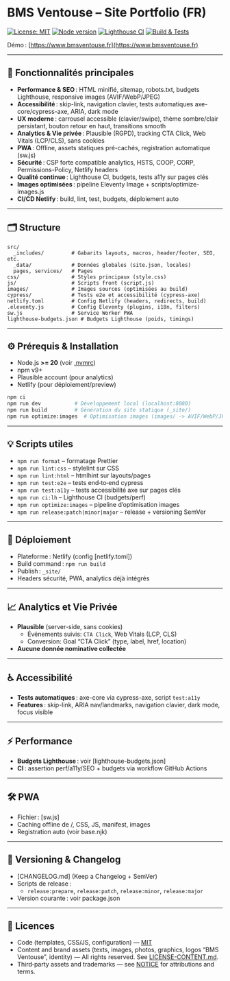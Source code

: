 # BMS Ventouse – Site Portfolio (FR)

[![License: MIT](https://img.shields.io/badge/license-MIT-blue.svg)](LICENSE)
[![Node version](https://img.shields.io/badge/node-%3E%3D%20v20-339933?logo=node.js)](https://nodejs.org/)
[![Lighthouse CI](https://github.com/OWNER/REPO/actions/workflows/lighthouse.yml/badge.svg)](https://github.com/OWNER/REPO/actions/workflows/lighthouse.yml)
[![Build & Tests](https://github.com/OWNER/REPO/actions/workflows/build.yml/badge.svg)](https://github.com/OWNER/REPO/actions/workflows/build.yml)
<!-- Remplacez OWNER/REPO par le slug réel de votre repo GitHub -->

Démo : [https://www.bmsventouse.fr](https://www.bmsventouse.fr)

---

## 🚀 Fonctionnalités principales

- **Performance & SEO** : HTML minifié, sitemap, robots.txt, budgets Lighthouse, responsive images (AVIF/WebP/JPEG)
- **Accessibilité** : skip-link, navigation clavier, tests automatiques axe-core/cypress-axe, ARIA, dark mode
- **UX moderne** : carrousel accessible (clavier/swipe), thème sombre/clair persistant, bouton retour en haut, transitions smooth
- **Analytics & Vie privée** : Plausible (RGPD), tracking CTA Click, Web Vitals (LCP/CLS), sans cookies
- **PWA** : Offline, assets statiques pré-cachés, registration automatique (sw.js)
- **Sécurité** : CSP forte compatible analytics, HSTS, COOP, CORP, Permissions-Policy, Netlify headers
- **Qualité continue** : Lighthouse CI, budgets, tests a11y sur pages clés
- **Images optimisées** : pipeline Eleventy Image + scripts/optimize-images.js
- **CI/CD Netlify** : build, lint, test, budgets, déploiement auto

---

## 🗂️ Structure

```
src/
  _includes/         # Gabarits layouts, macros, header/footer, SEO, etc.
  _data/             # Données globales (site.json, locales)
  pages, services/   # Pages
css/                 # Styles principaux (style.css)
js/                  # Scripts front (script.js)
images/              # Images sources (optimisées au build)
cypress/             # Tests e2e et accessibilité (cypress-axe)
netlify.toml         # Config Netlify (headers, redirects, build)
.eleventy.js         # Config Eleventy (plugins, i18n, filters)
sw.js                # Service Worker PWA
lighthouse-budgets.json # Budgets Lighthouse (poids, timings)
```

---

## ⚙️ Prérequis & Installation

- Node.js **>= 20** (voir [.nvmrc](.nvmrc))
- npm v9+
- Plausible account (pour analytics)
- Netlify (pour déploiement/preview)

```sh
npm ci
npm run dev           # Développement local (localhost:8080)
npm run build         # Génération du site statique (_site/)
npm run optimize:images  # Optimisation images (images/ -> AVIF/WebP/JPEG)
```

---

## 💡 Scripts utiles

- `npm run format` – formatage Prettier
- `npm run lint:css` – stylelint sur CSS
- `npm run lint:html` – htmlhint sur layouts/pages
- `npm run test:e2e` – tests end‑to‑end cypress
- `npm run test:a11y` – tests accessibilité axe sur pages clés
- `npm run ci:lh` – Lighthouse CI (budgets/perf)
- `npm run optimize:images` – pipeline d’optimisation images
- `npm run release:patch|minor|major` – release + versioning SemVer

---

## 🚀 Déploiement

- Plateforme : Netlify (config [netlify.toml])
- Build command : `npm run build`
- Publish : `_site/`
- Headers sécurité, PWA, analytics déjà intégrés

---

## 📈 Analytics et Vie Privée

- **Plausible** (server-side, sans cookies)
  - Événements suivis: `CTA Click`, Web Vitals (LCP, CLS)
  - Conversion: Goal “CTA Click” (type, label, href, location)
- **Aucune donnée nominative collectée**

---

## ♿ Accessibilité

- **Tests automatiques** : axe-core via cypress-axe, script `test:a11y`
- **Features** : skip-link, ARIA nav/landmarks, navigation clavier, dark mode, focus visible

---

## ⚡ Performance

- **Budgets Lighthouse** : voir [lighthouse-budgets.json]
- **CI** : assertion perf/a11y/SEO + budgets via workflow GitHub Actions

---

## 🛠️ PWA

- Fichier : [sw.js]
- Caching offline de /, CSS, JS, manifest, images
- Registration auto (voir base.njk)

---

## 📝 Versioning & Changelog

- [CHANGELOG.md] (Keep a Changelog + SemVer)
- Scripts de release :
  - `release:prepare`, `release:patch`, `release:minor`, `release:major`
- Version courante : voir package.json

---

## 📝 Licences

- Code (templates, CSS/JS, configuration) — [MIT](LICENSE)
- Content and brand assets (texts, images, photos, graphics, logos “BMS Ventouse”, identity) — All rights reserved. See [LICENSE-CONTENT.md](LICENSE-CONTENT.md).
- Third‑party assets and trademarks — see [NOTICE](NOTICE) for attributions and terms.